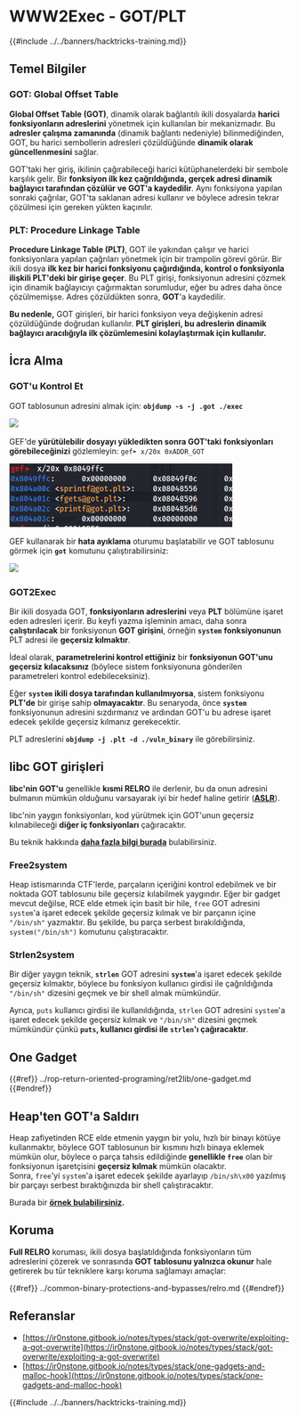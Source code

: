 # WWW2Exec - GOT/PLT

{{#include ../../banners/hacktricks-training.md}}

## **Temel Bilgiler**

### **GOT: Global Offset Table**

**Global Offset Table (GOT)**, dinamik olarak bağlantılı ikili dosyalarda **harici fonksiyonların adreslerini** yönetmek için kullanılan bir mekanizmadır. Bu **adresler çalışma zamanında** (dinamik bağlantı nedeniyle) bilinmediğinden, GOT, bu harici sembollerin adresleri çözüldüğünde **dinamik olarak güncellenmesini** sağlar.

GOT'taki her giriş, ikilinin çağırabileceği harici kütüphanelerdeki bir sembole karşılık gelir. Bir **fonksiyon ilk kez çağrıldığında, gerçek adresi dinamik bağlayıcı tarafından çözülür ve GOT'a kaydedilir**. Aynı fonksiyona yapılan sonraki çağrılar, GOT'ta saklanan adresi kullanır ve böylece adresin tekrar çözülmesi için gereken yükten kaçınılır.

### **PLT: Procedure Linkage Table**

**Procedure Linkage Table (PLT)**, GOT ile yakından çalışır ve harici fonksiyonlara yapılan çağrıları yönetmek için bir trampolin görevi görür. Bir ikili dosya **ilk kez bir harici fonksiyonu çağırdığında, kontrol o fonksiyonla ilişkili PLT'deki bir girişe geçer**. Bu PLT girişi, fonksiyonun adresini çözmek için dinamik bağlayıcıyı çağırmaktan sorumludur, eğer bu adres daha önce çözülmemişse. Adres çözüldükten sonra, **GOT**'a kaydedilir.

**Bu nedenle,** GOT girişleri, bir harici fonksiyon veya değişkenin adresi çözüldüğünde doğrudan kullanılır. **PLT girişleri, bu adreslerin dinamik bağlayıcı aracılığıyla ilk çözümlemesini kolaylaştırmak için kullanılır.**

## İcra Alma

### GOT'u Kontrol Et

GOT tablosunun adresini almak için: **`objdump -s -j .got ./exec`**

![](<../../images/image (121).png>)

GEF'de **yürütülebilir dosyayı yükledikten sonra GOT'taki** **fonksiyonları** **görebileceğinizi** gözlemleyin: `gef➤ x/20x 0xADDR_GOT`

![](<../../images/image (620) (1) (1) (1) (1) (1) (1) (1) (1) (1) (1) (1) (1) (1) (1) (1) (1) (1) (1) (1) (1) (1) (1) (1) (1) (1) (1) (1) (1) (1) (1) (1) (2) (2) (2).png>)

GEF kullanarak bir **hata ayıklama** oturumu başlatabilir ve GOT tablosunu görmek için **`got`** komutunu çalıştırabilirsiniz:

![](<../../images/image (496).png>)

### GOT2Exec

Bir ikili dosyada GOT, **fonksiyonların adreslerini** veya **PLT** bölümüne işaret eden adresleri içerir. Bu keyfi yazma işleminin amacı, daha sonra **çalıştırılacak** bir fonksiyonun **GOT girişini**, örneğin **`system`** **fonksiyonunun** PLT adresi ile **geçersiz kılmaktır**.

İdeal olarak, **parametrelerini kontrol ettiğiniz** bir **fonksiyonun GOT'unu** **geçersiz kılacaksınız** (böylece sistem fonksiyonuna gönderilen parametreleri kontrol edebileceksiniz).

Eğer **`system`** **ikili dosya tarafından kullanılmıyorsa**, sistem fonksiyonu **PLT'de** bir girişe sahip **olmayacaktır**. Bu senaryoda, önce **`system`** fonksiyonunun adresini sızdırmanız ve ardından GOT'u bu adrese işaret edecek şekilde geçersiz kılmanız gerekecektir.

PLT adreslerini **`objdump -j .plt -d ./vuln_binary`** ile görebilirsiniz.

## libc GOT girişleri

**libc'nin GOT'u** genellikle **kısmi RELRO** ile derlenir, bu da onun adresini bulmanın mümkün olduğunu varsayarak iyi bir hedef haline getirir ([**ASLR**](../common-binary-protections-and-bypasses/aslr/index.html)).

libc'nin yaygın fonksiyonları, kod yürütmek için GOT'unun geçersiz kılınabileceği **diğer iç fonksiyonları** çağıracaktır.

Bu teknik hakkında [**daha fazla bilgi burada**](https://github.com/nobodyisnobody/docs/blob/main/code.execution.on.last.libc/README.md#1---targetting-libc-got-entries) bulabilirsiniz.

### **Free2system**

Heap istismarında CTF'lerde, parçaların içeriğini kontrol edebilmek ve bir noktada GOT tablosunu bile geçersiz kılabilmek yaygındır. Eğer bir gadget mevcut değilse, RCE elde etmek için basit bir hile, `free` GOT adresini `system`'a işaret edecek şekilde geçersiz kılmak ve bir parçanın içine `"/bin/sh"` yazmaktır. Bu şekilde, bu parça serbest bırakıldığında, `system("/bin/sh")` komutunu çalıştıracaktır.

### **Strlen2system**

Bir diğer yaygın teknik, **`strlen`** GOT adresini **`system`**'a işaret edecek şekilde geçersiz kılmaktır, böylece bu fonksiyon kullanıcı girdisi ile çağrıldığında `"/bin/sh"` dizesini geçmek ve bir shell almak mümkündür.

Ayrıca, `puts` kullanıcı girdisi ile kullanıldığında, `strlen` GOT adresini `system`'a işaret edecek şekilde geçersiz kılmak ve `"/bin/sh"` dizesini geçmek mümkündür çünkü **`puts`, kullanıcı girdisi ile `strlen`'ı çağıracaktır**.

## **One Gadget**

{{#ref}}
../rop-return-oriented-programing/ret2lib/one-gadget.md
{{#endref}}

## **Heap'ten GOT'a Saldırı**

Heap zafiyetinden RCE elde etmenin yaygın bir yolu, hızlı bir binayı kötüye kullanmaktır, böylece GOT tablosunun bir kısmını hızlı binaya eklemek mümkün olur, böylece o parça tahsis edildiğinde **genellikle `free`** olan bir fonksiyonun işaretçisini **geçersiz kılmak** mümkün olacaktır.\
Sonra, `free`'yi `system`'a işaret edecek şekilde ayarlayıp `/bin/sh\x00` yazılmış bir parçayı serbest bıraktığınızda bir shell çalıştıracaktır.

Burada bir [**örnek bulabilirsiniz**](https://ctf-wiki.mahaloz.re/pwn/linux/glibc-heap/chunk_extend_overlapping/#hitcon-trainging-lab13)**.**

## **Koruma**

**Full RELRO** koruması, ikili dosya başlatıldığında fonksiyonların tüm adreslerini çözerek ve sonrasında **GOT tablosunu yalnızca okunur** hale getirerek bu tür tekniklere karşı koruma sağlamayı amaçlar:

{{#ref}}
../common-binary-protections-and-bypasses/relro.md
{{#endref}}

## Referanslar

- [https://ir0nstone.gitbook.io/notes/types/stack/got-overwrite/exploiting-a-got-overwrite](https://ir0nstone.gitbook.io/notes/types/stack/got-overwrite/exploiting-a-got-overwrite)
- [https://ir0nstone.gitbook.io/notes/types/stack/one-gadgets-and-malloc-hook](https://ir0nstone.gitbook.io/notes/types/stack/one-gadgets-and-malloc-hook)

{{#include ../../banners/hacktricks-training.md}}
